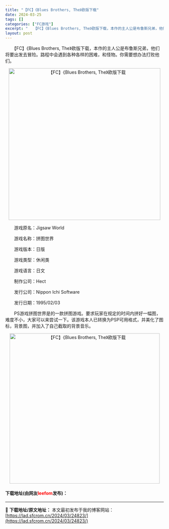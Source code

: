 ```yaml
---
title: "【FC】《Blues Brothers, The》欧版下载"
date: 2024-03-25
tags: []
categories: ["FC游戏"]
excerpt: "　　【FC】《Blues Brothers, The》欧版下载，本作的主人公是布鲁斯兄弟，他们将要出发去冒险。路程中会遇到各种各样的困难，和怪物。你需要想办法打败他们。 　　游戏原名：Jigsaw World 　　游戏名称：拼图世界 　　游戏版本：日版 　　游戏类型：休闲类 　　游戏语言：日文 　　&hellip;"
layout: post
---
```


 <p>　　【FC】《Blues Brothers, The》欧版下载，本作的主人公是布鲁斯兄弟，他们将要出发去冒险。路程中会遇到各种各样的困难，和怪物。你需要想办法打败他们。</p> <p align="center"><img align="" border="0" src="https://lad.sfcrom.cn/wp-content/uploads/2024/03/20240325_66018c29ad509.png" width="482" alt="【FC】《Blues Brothers, The》欧版下载" /></p> <p>　　游戏原名：Jigsaw World</p> <p>　　游戏名称：拼图世界</p> <p>　　游戏版本：日版</p> <p>　　游戏类型：休闲类</p> <p>　　游戏语言：日文</p> <p>　　制作公司：Hect</p> <p>　　发行公司：Nippon Ichi Software</p> <p>　　发行日期：1995/02/03</p> <p>　　PS游戏拼图世界是的一款拼图游戏。要求玩家在规定的时间内拼好一幅图，难度不小，大家可以来尝试一下。该游戏本人已转换为PSP可用格式，并美化了图标，背景图，并加入了自己截取的背景音乐。</p> <p align="center"><img align="" border="0" src="https://lad.sfcrom.cn/wp-content/uploads/2024/03/20240325_66018c2ae1ecc.png" width="477" alt="【FC】《Blues Brothers, The》欧版下载" /></p> <p><h4>下载地址(由网友<font color="red">leefom</font>发布)：</h4></p> 

---
📖 **下载地址/原文地址：** 本文最初发布于我的博客网站：[https://lad.sfcrom.cn/2024/03/24823/](https://lad.sfcrom.cn/2024/03/24823/)
